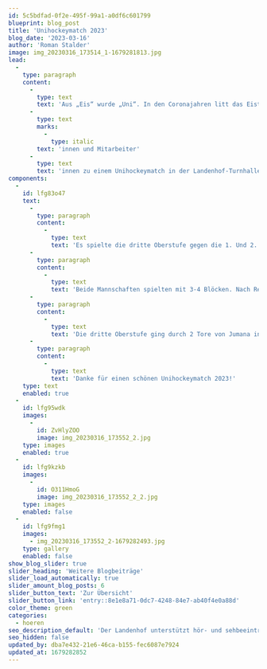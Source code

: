 ```yaml
---
id: 5c5bdfad-0f2e-495f-99a1-a0df6c601799
blueprint: blog_post
title: 'Unihockeymatch 2023'
blog_date: '2023-03-16'
author: 'Roman Stalder'
image: img_20230316_173514_1-1679281813.jpg
lead:
  -
    type: paragraph
    content:
      -
        type: text
        text: 'Aus „Eis“ wurde „Uni“. In den Coronajahren litt das Eistraining und damit auch das Interesse an einem Eishockeymatch. Stattdessen trafen sich Oberstüfler'
      -
        type: text
        marks:
          -
            type: italic
        text: 'innen und Mitarbeiter'
      -
        type: text
        text: 'innen zu einem Unihockeymatch in der Landenhof-Turnhalle.'
components:
  -
    id: lfg83o47
    text:
      -
        type: paragraph
        content:
          -
            type: text
            text: 'Es spielte die dritte Oberstufe gegen die 1. Und 2. Oberstufe, beide mit Verstärkung durch Erwachsene. „Warum spielen wir nicht Schüler gegen Erwachsene?“ wurde ich gefragt. „Weil wir nicht viele Anmeldungen von Erwachsenen hatten, das hätte eine kleine Mannschaft gegeben“, antwortete ich. Darauf die Schülerin: „Habe ich auch gemerkt, die werden alt.“'
      -
        type: paragraph
        content:
          -
            type: text
            text: 'Beide Mannschaften spielten mit 3-4 Blöcken. Nach Regelklärung und Aufwärmen ging es los mit 3 Dritteln à 15 Minuten. Auch die Zuschauer waren eingetroffen und erwarteten den Anpfiff.'
      -
        type: paragraph
        content:
          -
            type: text
            text: 'Die dritte Oberstufe ging durch 2 Tore von Jumana in Führung. Valjeta erhöhten auf 3 Tore und Sara traf für die 2. Oberstufe. 3:1 ging es in die Drittelspause. Im zweiten Drittel trafen Ivan und Selim für die 3. Oberstufe und im letzten, erneut Ivan und Selim. Maico gelang ein schönes Tor auf Assist von Stefan Zimmann. 8:2 Endete die Begegnung zugunsten der 3. Oberstufe. Die Stimmung war gut, das Spiel fair und der Einsatz vorbildlich.'
      -
        type: paragraph
        content:
          -
            type: text
            text: 'Danke für einen schönen Unihockeymatch 2023!'
    type: text
    enabled: true
  -
    id: lfg95wdk
    images:
      -
        id: ZvHlyZOO
        image: img_20230316_173552_2.jpg
    type: images
    enabled: true
  -
    id: lfg9kzkb
    images:
      -
        id: O311HmoG
        image: img_20230316_173552_2_2.jpg
    type: images
    enabled: false
  -
    id: lfg9fmg1
    images:
      - img_20230316_173552_2-1679282493.jpg
    type: gallery
    enabled: false
show_blog_slider: true
slider_heading: 'Weitere Blogbeiträge'
slider_load_automatically: true
slider_amount_blog_posts: 6
slider_button_text: 'Zur Übersicht'
slider_button_link: 'entry::8e1e8a71-0dc7-4248-84e7-ab40f4e0a88d'
color_theme: green
categories:
  - hoeren
seo_description_default: 'Der Landenhof unterstützt hör- und sehbeeinträchtigte Kinder & Jugendliche in ihrem selbstbestimmten Leben durch Förderung ihrer Fähigkeiten & Entwicklung'
seo_hidden: false
updated_by: dba7e432-21e6-46ca-b155-fec6087e7924
updated_at: 1679282852
---
```


